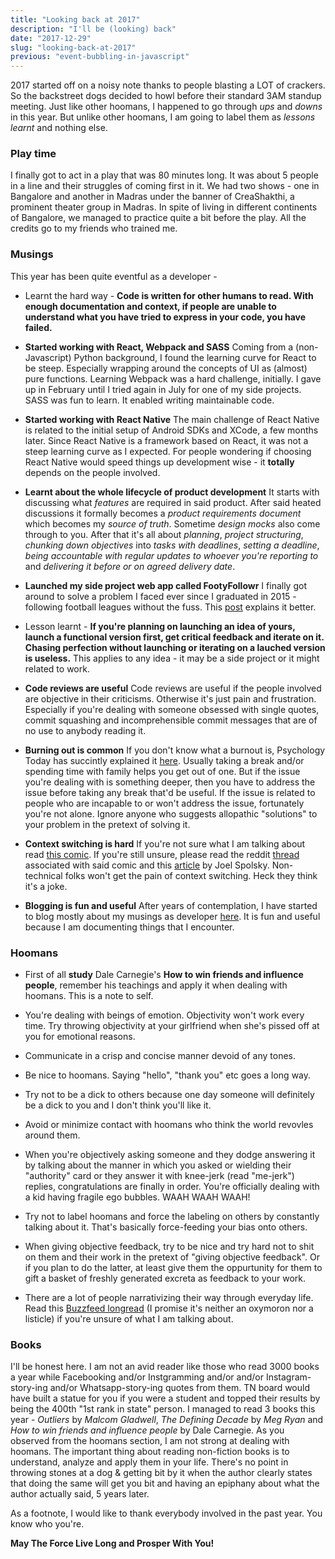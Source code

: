 ```yaml
---
title: "Looking back at 2017"
description: "I'll be (looking) back"
date: "2017-12-29"
slug: "looking-back-at-2017"
previous: "event-bubbling-in-javascript"
---
```


2017 started off on a noisy note thanks to people blasting a LOT of crackers. So the backstreet dogs decided to howl before their standard 3AM standup meeting. Just like other hoomans, I happened to go through *ups* and *downs* in this year. But unlike other hoomans, I am going to label them as *lessons learnt* and nothing else.

### Play time

I finally got to act in a play that was 80 minutes long. It was about 5 people in a line and their struggles of coming first in it. We had two shows - one in Bangalore and another in Madras under the banner of CreaShakthi, a prominent theater group in Madras. In spite of living in different continents of Bangalore, we managed to practice quite a bit before the play. All the credits go to my friends who trained me.

### Musings

This year has been quite eventful as a developer -

- Learnt the hard way - **Code is written for other humans to read. With enough documentation and context, if people are unable to understand what you have tried to express in your code, you have failed.**

- **Started working with React, Webpack and SASS**
    Coming from a (non-Javascript) Python background, I found the learning curve for React to be steep. Especially wrapping around the concepts of UI as (almost) pure functions. Learning Webpack was a hard challenge, initially. I gave up in February until I tried again in July for one of my side projects. SASS was fun to learn. It enabled writing maintainable code.

- **Started working with React Native**
    The main challenge of React Native is related to the initial setup of Android SDKs and XCode, a few months later. Since React Native is a framework based on React, it was not a steep learning curve as I expected. For people wondering if choosing React Native would speed things up development wise - it **totally** depends on the people involved.

- **Learnt about the whole lifecycle of product development**
    It starts with discussing what _features_ are required in said product. After said heated discussions it formally becomes a _product requirements document_ which becomes my _source of truth_. Sometime *design mocks* also come through to you. After that it's all about *planning*, *project structuring*, *chunking down objectives* into *tasks with deadlines*, *setting a deadline*, *being accountable with regular updates to whoever you're reporting to* and *delivering it before or on agreed delivery date*.

- **Launched my side project web app called FootyFollowr**
    I finally got around to solve a problem I faced ever since I graduated in 2015 - following football leagues without the fuss. This [post](/why-footyfollower) explains it better.

-  Lesson learnt - **If you're planning on launching an idea of yours, launch a functional version first, get critical feedback and iterate on it. Chasing perfection without launching or iterating on a lauched version is useless.**
    This applies to any idea - it may be a side project or it might related to work.

-  **Code reviews are useful**
    Code reviews are useful if the people involved are objective in their criticisms. Otherwise it's just pain and frustration. Especially if you're dealing with someone obsessed with single quotes, commit squashing and incomprehensible commit messages that are of no use to anybody reading it.

- **Burning out is common**
    If you don't know what a burnout is, Psychology Today has succintly explained it [here](https://www.psychologytoday.com/basics/burnout). Usually taking a break and/or spending time with family helps you get out of one. But if the issue you're dealing with is something deeper, then you have to address the issue before taking any break that'd be useful. If the issue is related to people who are incapable to or won't address the issue, fortunately you're not alone. Ignore anyone who suggests allopathic "solutions" to your problem in the pretext of solving it.

- **Context switching is hard**
    If you're not sure what I am talking about read [this comic](http://i.imgur.com/3uyRWGJ.jpg). If you're still unsure, please read the reddit [thread](https://www.reddit.com/r/ProgrammerHumor/comments/2rmir6/why_developers_hate_being_interrupted/) associated with said comic and this [article](https://www.joelonsoftware.com/2001/02/12/human-task-switches-considered-harmful/) by Joel Spolsky. Non-technical folks won't get the pain of context switching. Heck they think it's a joke.

-   **Blogging is fun and useful**
    After years of contemplation, I have started to blog mostly about my musings as developer [here](https://goo.gl/BPqZdZ). It is fun and useful because I am documenting things that I encounter.

### Hoomans

- First of all **study** Dale Carnegie's **How to win friends and influence people**, remember his teachings and apply it when dealing with hoomans. This is a note to self.

- You're dealing with beings of emotion. Objectivity won't work every time. Try throwing objectivity at your girlfriend when she's pissed off at you for emotional reasons.

- Communicate in a crisp and concise manner devoid of any tones.

- Be nice to hoomans. Saying "hello", "thank you" etc goes a long way.

- Try not to be a dick to others because one day someone will definitely be a dick to you and I don't think you'll like it.

- Avoid or minimize contact with hoomans who think the world revovles around them.

- When you're objectively asking someone and they dodge answering it by talking about the manner in which you asked or wielding their "authority" card or they answer it with knee-jerk (read "me-jerk") replies, congratulations are finally in order. You're officially dealing with a kid having fragile ego bubbles. WAAH WAAH WAAH!

- Try not to label hoomans and force the labeling on others by constantly talking about it. That's basically force-feeding your bias onto others.

- When giving objective feedback, try to be nice and try hard not to shit on them and their work in the pretext of "giving objective feedback". Or if you plan to do the latter, at least give them the oppurtunity for them to gift a basket of freshly generated excreta as feedback to your work.

- There are a lot of people narrativizing their way through everyday life. Read this [Buzzfeed longread](https://www.buzzfeed.com/annehelenpetersen/ten-long-years-of-trying-to-make-armie-hammer-happen?utm_term=.jcaxlpzvO#.odKKQmYEe) (I promise it's neither an oxymoron nor a listicle) if you're unsure of what I am talking about.

### Books

I'll be honest here. I am not an avid reader like those who read 3000 books a year while Facebooking and/or Instgramming and/or and/or Instagram-story-ing and/or Whatsapp-story-ing quotes from them. TN board would have built a statue for you if you were a student and topped their results by being the 400th "1st rank in state" person. I managed to read 3 books this year - _Outliers_ by _Malcom Gladwell_, _The Defining Decade_ by _Meg Ryan_ and _How to win friends and influence people_ by Dale Carnegie. As you observed from the hoomans section, I am not strong at dealing with hoomans. The important thing about reading non-fiction books is to understand, analyze and apply them in your life. There's no point in throwing stones at a dog & getting bit by it when the author clearly states that doing the same will get you bit and having an epiphany about what the author actually said, 5 years later.

As a footnote, I would like to thank everybody involved in the past year. You know who you're.

**May The Force Live Long and Prosper With You!**
